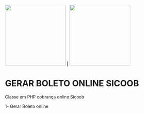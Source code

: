 <img src="https://logodownload.org/wp-content/uploads/2017/11/sicoob-logo-1.png" width="200"> | <img src="https://www.cachesistemas.com.br/imagens/cachesistemasweb.gif" width="200">


#  GERAR BOLETO ONLINE  SICOOB

Classe em PHP cobrança online Sicoob 

1- Gerar Boleto online 
 
 

